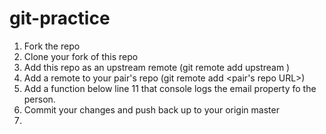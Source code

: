 # git-practice
1. Fork the repo
2. Clone your fork of this repo
3. Add this repo as an upstream remote (git remote add upstream <repo URL>)
4. Add a remote to your pair's repo (git remote add <pairsName> <pair's repo URL>)
5. Add a function below line 11 that console logs the email property fo the person.
6. Commit your changes and push back up to your origin master
7.
